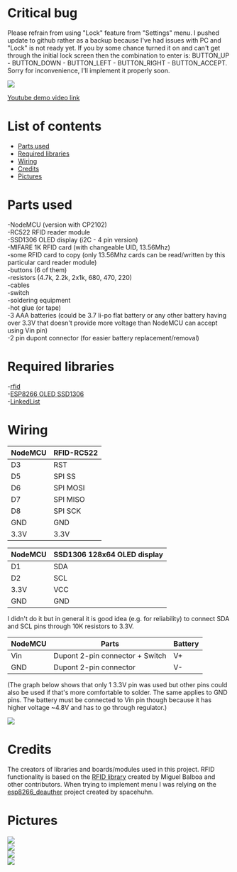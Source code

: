 # Critical bug  
Please refrain from using "Lock" feature from "Settings" menu. I pushed update to github rather as a backup because I've had issues with PC and "Lock" is not ready yet. If you by some chance turned it on and can't get through the initial lock screen then the combination to enter is: BUTTON_UP - BUTTON_DOWN - BUTTON_LEFT - BUTTON_RIGHT - BUTTON_ACCEPT.  Sorry for inconvenience, I'll implement it properly soon.  


![](https://i.imgur.com/N4BjJwe.jpg)  

[Youtube demo video link](https://www.youtube.com/watch?v=K7hS6TLmSes)  

# List of contents
* [Parts used](#parts-used)  
* [Required libraries](#required-libraries)  
* [Wiring](#wiring)  
* [Credits](#credits) 
* [Pictures](#pictures)


# Parts used 
-NodeMCU (version with CP2102)  
-RC522 RFID reader module  
-SSD1306 OLED display (i2C - 4 pin version)  
-MIFARE 1K RFID card (with changeable UID, 13.56Mhz)  
-some RFID card to copy (only 13.56Mhz cards can be read/written by this particular card reader module)  
-buttons (6 of them)  
-resistors (4.7k, 2.2k, 2x1k, 680, 470, 220)  
-cables  
-switch  
-soldering equipment  
-hot glue (or tape)  
-3 AAA batteries (could be 3.7 li-po flat battery or any other battery having over 3.3V that doesn't provide more voltage than NodeMCU can accept using Vin pin)  
-2 pin dupont connector (for easier battery replacement/removal)    



# Required libraries  
-[rfid](https://github.com/miguelbalboa/rfid/)  
-[ESP8266 OLED SSD1306](https://github.com/ThingPulse/esp8266-oled-ssd1306/)  
-[LinkedList](https://github.com/ivanseidel/LinkedList)  


# Wiring

| NodeMCU | RFID-RC522 |
| --- | --- |
| D3 | RST |
| D5 | SPI SS |
| D6 | SPI MOSI |
| D7 | SPI MISO |
| D8 | SPI SCK |
| GND | GND |
| 3.3V | 3.3V |

| NodeMCU | SSD1306 128x64 OLED display |
| --- | --- |
| D1 | SDA |
| D2 | SCL |
| 3.3V | VCC |
| GND | GND |  

I didn't do it but in general it is good idea (e.g. for reliability) to connect SDA and SCL pins through 10K resistors to 3.3V.  

| NodeMCU | Parts | Battery |
| --- | --- | --- |
| Vin | Dupont 2-pin connector + Switch | V+ |
| GND | Dupont 2-pin connector | V- |
  
(The graph below shows that only 1 3.3V pin was used but other pins could also be used if that's more comfortable to solder. The same applies to GND pins. The battery must be connected to Vin pin though because it has higher voltage ~4.8V and has to go through regulator.)  
  
![](https://i.imgur.com/qnWrLDe.png)


# Credits  
The creators of libraries and boards/modules used in this project. RFID functionality is based on the [RFID library](https://github.com/miguelbalboa/rfid/) created by Miguel Balboa and other contributors. When trying to implement menu I was relying on the [esp8266_deauther](https://github.com/spacehuhn/esp8266_deauther/blob/master/esp8266_deauther/DisplayUI.cpp) project created by spacehuhn.

# Pictures  
![](https://i.imgur.com/2CDCzr6.jpg)  
![](https://i.imgur.com/7RNlH2X.jpg)  
![](https://i.imgur.com/NA8duDO.jpg)  
![](https://i.imgur.com/Sljwq1J.jpg)  


